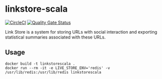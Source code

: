# linkstore-scala
[![CircleCI](https://circleci.com/gh/ziadmoubayed/linkstore-scala.svg?style=svg)](https://circleci.com/gh/ziadmoubayed/linkstore-scala)
[![Quality Gate Status](https://sonarcloud.io/api/project_badges/measure?project=ziadmoubayed_linkstore-scala&metric=alert_status)](https://sonarcloud.io/dashboard?id=ziadmoubayed_linkstore-scala)

Link Store is a system for storing URLs with social interaction and exporting statistical summaries associated with these URLs.

## Usage
````
docker build -t linkstorescala .
docker run --rm -it -e LIVE_STORE_ENV='redis' -v /usr/lib/redis:/usr/lib/redis linkstorescala
````